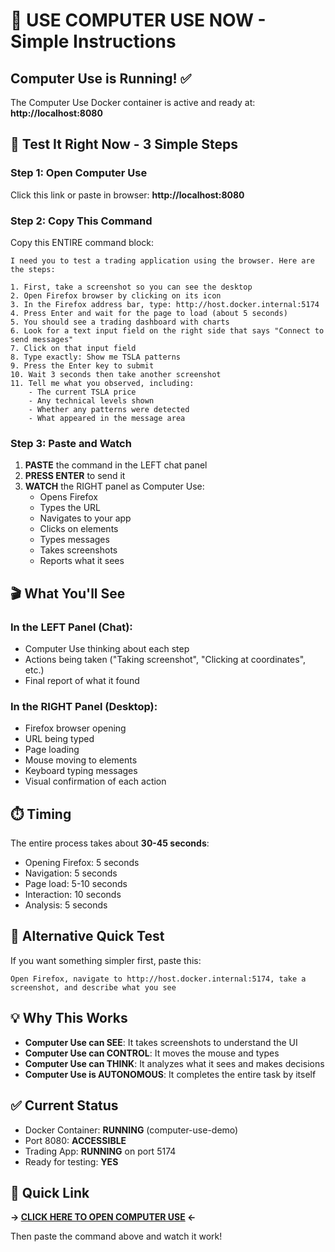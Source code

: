 # 🤖 USE COMPUTER USE NOW - Simple Instructions

## Computer Use is Running! ✅

The Computer Use Docker container is active and ready at: **http://localhost:8080**

## 🎯 Test It Right Now - 3 Simple Steps

### Step 1: Open Computer Use
Click this link or paste in browser:
**http://localhost:8080**

### Step 2: Copy This Command
Copy this ENTIRE command block:

```
I need you to test a trading application using the browser. Here are the steps:

1. First, take a screenshot so you can see the desktop
2. Open Firefox browser by clicking on its icon
3. In the Firefox address bar, type: http://host.docker.internal:5174
4. Press Enter and wait for the page to load (about 5 seconds)
5. You should see a trading dashboard with charts
6. Look for a text input field on the right side that says "Connect to send messages"
7. Click on that input field
8. Type exactly: Show me TSLA patterns
9. Press the Enter key to submit
10. Wait 3 seconds then take another screenshot
11. Tell me what you observed, including:
    - The current TSLA price
    - Any technical levels shown
    - Whether any patterns were detected
    - What appeared in the message area
```

### Step 3: Paste and Watch
1. **PASTE** the command in the LEFT chat panel
2. **PRESS ENTER** to send it
3. **WATCH** the RIGHT panel as Computer Use:
   - Opens Firefox
   - Types the URL
   - Navigates to your app
   - Clicks on elements
   - Types messages
   - Takes screenshots
   - Reports what it sees

## 🎬 What You'll See

### In the LEFT Panel (Chat):
- Computer Use thinking about each step
- Actions being taken ("Taking screenshot", "Clicking at coordinates", etc.)
- Final report of what it found

### In the RIGHT Panel (Desktop):
- Firefox browser opening
- URL being typed
- Page loading
- Mouse moving to elements
- Keyboard typing messages
- Visual confirmation of each action

## ⏱️ Timing
The entire process takes about **30-45 seconds**:
- Opening Firefox: 5 seconds
- Navigation: 5 seconds  
- Page load: 5-10 seconds
- Interaction: 10 seconds
- Analysis: 5 seconds

## 🚀 Alternative Quick Test
If you want something simpler first, paste this:

```
Open Firefox, navigate to http://host.docker.internal:5174, take a screenshot, and describe what you see
```

## 💡 Why This Works
- **Computer Use can SEE**: It takes screenshots to understand the UI
- **Computer Use can CONTROL**: It moves the mouse and types
- **Computer Use can THINK**: It analyzes what it sees and makes decisions
- **Computer Use is AUTONOMOUS**: It completes the entire task by itself

## ✅ Current Status
- Docker Container: **RUNNING** (computer-use-demo)
- Port 8080: **ACCESSIBLE**
- Trading App: **RUNNING** on port 5174
- Ready for testing: **YES**

## 🔗 Quick Link
**→ [CLICK HERE TO OPEN COMPUTER USE](http://localhost:8080) ←**

Then paste the command above and watch it work!